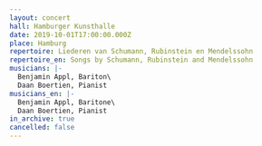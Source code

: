 ```yaml
---
layout: concert
hall: Hamburger Kunsthalle
date: 2019-10-01T17:00:00.000Z
place: Hamburg
repertoire: Liederen van Schumann, Rubinstein en Mendelssohn
repertoire_en: Songs by Schumann, Rubinstein and Mendelssohn
musicians: |-
  Benjamin Appl, Bariton\
  Daan Boertien, Pianist
musicians_en: |-
  Benjamin Appl, Baritone\
  Daan Boertien, Pianist
in_archive: true
cancelled: false
---
```

